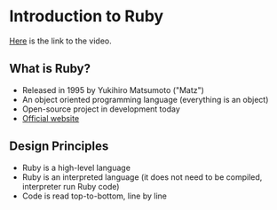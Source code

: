 # Introduction to Ruby
[Here](https://www.udemy.com/course/learn-to-code-with-ruby-lang/learn/lecture/6477430?start=15#overview) is the link to the video.

## What is Ruby?
* Released in 1995 by Yukihiro Matsumoto ("Matz")
* An object oriented programming language (everything is an object)
* Open-source project in development today
* [Official website](https://www.ruby-lang.org/en/)

## Design Principles
* Ruby is a high-level language
* Ruby is an interpreted language (it does not need to be compiled, interpreter run Ruby code)
* Code is read top-to-bottom, line by line
